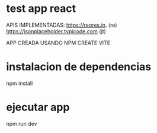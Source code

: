 # test app react

APIS IMPLEMENTADAS:
 https://reqres.in. (re)
 https://jsonplaceholder.typicode.com (jt)


APP CREADA USANDO NPM CREATE VITE


# instalacion de dependencias
npm install

# ejecutar app
npm run dev
